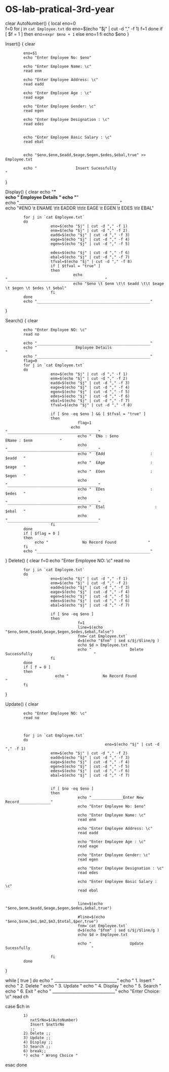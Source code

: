 # OS-lab-pratical-3rd-year
clear
AutoNumber()
{
            local eno=0     
            f=0
            for j in `cat Employee.txt`
            do
                        eno=$(echo "$j" | cut -d "," -f 1)
                        f=1
            done
            if [ $f = 1 ]
            then
                        eno=`expr $eno + 1`
            else
                        eno=1
            fi
            echo $eno
}



Insert()
{
            clear
           
            eno=$1           
            echo "Enter Employee No: $eno"
           
            echo "Enter Employee Name: \c"
            read enm

            echo "Enter Employee Address: \c"
            read eadd
           
            echo "Enter Employee Age : \c"
            read eage

            echo "Enter Employee Gender: \c"
            read egen
           
            echo "Enter Employee Designation : \c"
            read edes


            echo "Enter Employee Basic Salary : \c"
            read ebal

           
            echo "$eno,$enm,$eadd,$eage,$egen,$edes,$ebal,true" >> Employee.txt

            echo "                 Insert Sucessfully                           "

}

Display()
{
            clear
            echo "__________________________________________________"                       
            echo "                              Employee Details "
            echo "__________________________________________________"                       
            echo "__________________________________________________"                       
            echo "#ENO \t ENAME \t\t EADDR \t\t\t EAGE \t EGEN \t EDES \t\t EBAL"    
        
            for j in `cat Employee.txt`
            do
                        eno=$(echo "$j" | cut -d "," -f 1)
                        enm=$(echo "$j" | cut -d "," -f 2)
                        eadd=$(echo "$j" | cut -d "," -f 3)
                        eage=$(echo "$j" | cut -d "," -f 4)
                        egen=$(echo "$j" | cut -d "," -f 5)
                       
                        edes=$(echo "$j" | cut -d "," -f 6)
                        ebal=$(echo "$j" | cut -d "," -f 7)
                        tfval=$(echo "$j" | cut -d "," -f 8)
                        if [ $tfval = "true" ]
                        then
                                  echo "___________________________________________"
                                  echo "$eno \t $enm \t\t $eadd \t\t $eage \t $egen \t $edes \t $ebal"
                        fi
            done   
            echo "__________________________________________________"                       
}

Search()
{
            clear

            echo "Enter Employee NO: \c"
            read no

            echo "__________________________________________________"                       
            echo "                 Employee Details                       "
            echo "__________________________________________________"                       
            flag=0
            for j in `cat Employee.txt`
            do
                        eno=$(echo "$j" | cut -d "," -f 1)
                        enm=$(echo "$j" | cut -d "," -f 2)
                        eadd=$(echo "$j" | cut -d "," -f 3)
                        eage=$(echo "$j" | cut -d "," -f 4)
                        egen=$(echo "$j" | cut -d "," -f 5)
                        edes=$(echo "$j" | cut -d "," -f 6)
                        ebal=$(echo "$j" | cut -d "," -f 7)
                        tfval=$(echo "$j" | cut -d "," -f 8)
                                               
                        if [ $no -eq $eno ] && [ $tfval = "true" ]
                        then
                                    flag=1
                                 echo "________________________________________"                        
                                    echo "  ENo : $eno                      EName : $enm            "  
                                    echo "________________________________________"                        
                                    echo "  EAdd                    :                      $eadd   "
                                    echo "  EAge                    :                      $eage   "
                                    echo "  EGen                    :                      $egen   "
                                    echo "________________________________________"                        
                                    echo "  EDes                    :                      $edes   "
                                    echo "________________________________________"                        
                                    echo "  ESal                      :                      $ebal   "
                                    echo "________________________________________"                        
                        fi
            done
            if [ $flag = 0 ]
            then
                 echo "               No Record Found              "
            fi
            echo "__________________________________________________"                          

}
Delete()
{
            clear
            f=0
            echo "Enter Employee NO: \c"
            read no

            for j in `cat Employee.txt`
            do
                        eno=$(echo "$j" | cut -d "," -f 1)
                        enm=$(echo "$j" | cut -d "," -f 2)
                        eadd=$(echo "$j" | cut -d "," -f 3)
                        eage=$(echo "$j" | cut -d "," -f 4)
                        egen=$(echo "$j" | cut -d "," -f 5)
                        edes=$(echo "$j" | cut -d "," -f 6)
                        ebal=$(echo "$j" | cut -d "," -f 7)
                       
                        if [ $no -eq $eno ]
                        then
                                    f=1                              
                                    line=$(echo "$eno,$enm,$eadd,$eage,$egen,$edes,$ebal,false")
                                    fnm=`cat Employee.txt`
                                    d=$(echo "$fnm" | sed s/$j/$line/g )
                                    echo $d > Employee.txt          
                                    echo "                 Delete Successfully                           "
                        fi
            done
            if [ f = 0 ]
            then
                          echo "               No Record Found              "
            fi
}

Update()
{
            clear

            echo "Enter Employee NO: \c"
            read no


                       
            for j in `cat Employee.txt`
            do
                                                eno=$(echo "$j" | cut -d "," -f 1)
                        enm=$(echo "$j" | cut -d "," -f 2)
                        eadd=$(echo "$j" | cut -d "," -f 3)
                        eage=$(echo "$j" | cut -d "," -f 4)
                        egen=$(echo "$j" | cut -d "," -f 5)
                        edes=$(echo "$j" | cut -d "," -f 6)
                        ebal=$(echo "$j" | cut -d "," -f 7)

                       
                        if [ $no -eq $eno ]
                        then
                                    echo "______________Enter New Record______________"
                                    echo "Enter Employee No: $eno"
           
                                    echo "Enter Employee Name: \c"
                                    read enm

                                    echo "Enter Employee Address: \c"
                                    read eadd
           
                                    echo "Enter Employee Age : \c"
                                    read eage
           
                                    echo "Enter Employee Gender: \c"
                                    read egen
           
                                    echo "Enter Employee Designation : \c"
                                    read edes

                                    echo "Enter Employee Basic Salary : \c"
                                    read ebal

           
                                    line=$(echo "$eno,$enm,$eadd,$eage,$egen,$edes,$ebal,true")

                                    #line=$(echo "$eno,$snm,$m1,$m2,$m3,$total,$per,true")
                                    fnm=`cat Employee.txt`
                                    d=$(echo "$fnm" | sed s/$j/$line/g )
                                    echo $d > Employee.txt          
                                   
                                    echo "                 Update Sucessfully                           "

                        fi
            done
}




while [ true ]
do
echo " _______________________________"
echo " 1. Insert  "
echo " 2. Delete  "
echo " 3. Update  "
echo " 4. Display "
echo " 5. Search  "
echo " 6. Exit    "
echo " _______________________________" 
echo "Enter Choice: \c"
read ch

case $ch in

            1)
               nxtSrNo=$(AutoNumber)
               Insert $nxtSrNo
               ;;
            2) Delete ;;
            3) Update ;;
            4) Display ;;
            5) Search ;;
            6) break;;
            *) echo " Wrong Choice "
esac
done
